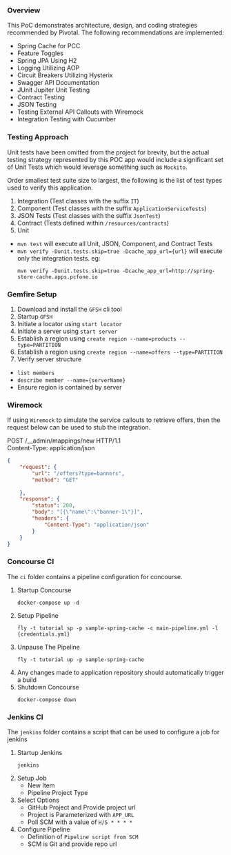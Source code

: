 
### Overview

This PoC demonstrates architecture, design, and coding strategies recommended by Pivotal. 
The following recommendations are implemented:

- Spring Cache for PCC
- Feature Toggles
- Spring JPA Using H2
- Logging Utilizing AOP
- Circuit Breakers Utilizing Hysterix
- Swagger API Documentation
- JUnit Jupiter Unit Testing
- Contract Testing
- JSON Testing
- Testing External API Callouts with Wiremock
- Integration Testing with Cucumber

### Testing Approach

Unit tests have been omitted from the project for brevity, but the actual testing strategy represented by this POC app would include a significant set of Unit Tests which would leverage something such as `Mockito`.

Order smallest test suite size to largest, the following is the list of test types used to verify this application.

1. Integration (Test classes with the suffix `IT`)
1. Component (Test classes with the suffix `ApplicationServiceTests`)
1. JSON Tests (Test classes with the suffix `JsonTest`)
1. Contract (Tests defined within `/resources/contracts`)
1. Unit

- `mvn test` will execute all Unit, JSON, Component, and Contract Tests <br>
- `mvn verify -Dunit.tests.skip=true -Dcache_app_url={url}` will execute only the integration tests. eg:
    ```text
    mvn verify -Dunit.tests.skip=true -Dcache_app_url=http://spring-store-cache.apps.pcfone.io
    ```

### Gemfire Setup

1. Download and install the `GFSH` cli tool
1. Startup `GFSH`
1. Initiate a locator using `start locator`
1. Initiate a server using  `start server`
1. Establish a region using `create region --name=products --type=PARTITION`
1. Establish a region using `create region --name=offers --type=PARTITION`
1. Verify server structure
  - `list members`
  - `describe member --name={serverName}`
  - Ensure region is contained by server

### Wiremock

If using `Wiremock` to simulate the service callouts to retrieve offers, then the request below can be used to stub the integration. 

POST /__admin/mappings/new HTTP/1.1<br>
Content-Type: application/json<br>
```json
{ 
	"request": { 
		"url": "/offers?type=banners", 
		"method": "GET" 
		
	}, 
	"response": { 
		"status": 200, 
		"body": "[{\"name\":\"banner-1\"}]",
		"headers": {
            "Content-Type": "application/json"
        }
	}
}
```

### Concourse CI

The `ci` folder contains a pipeline configuration for concourse.

1. Startup Concourse
    ```text
    docker-compose up -d
    ```
1. Setup Pipeline
    ```text
    fly -t tutorial sp -p sample-spring-cache -c main-pipeline.yml -l {credentials.yml}
    ```
1. Unpause The Pipeline
    ```text
    fly -t tutorial up -p sample-spring-cache
    ```
1. Any changes made to application repository should automatically trigger a build
1. Shutdown Concourse
    ```text
    docker-compose down
    ```

### Jenkins CI

The `jenkins` folder contains a script that can be used to configure a job for jenkins

1. Startup Jenkins
    ```text
    jenkins
    ```
1. Setup Job
    - New Item
    - Pipeline Project Type
1. Select Options
    - GitHub Project and Provide project url
    - Project is Parameterized with `APP_URL`
    - Poll SCM with a value of `H/5 * * * *`
1. Configure Pipeline
    - Definition of `Pipeline script from SCM`
    - SCM is Git and provide repo url 